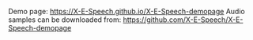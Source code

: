 Demo page: https://X-E-Speech.github.io/X-E-Speech-demopage
Audio samples can be downloaded from: https://github.com/X-E-Speech/X-E-Speech-demopage
